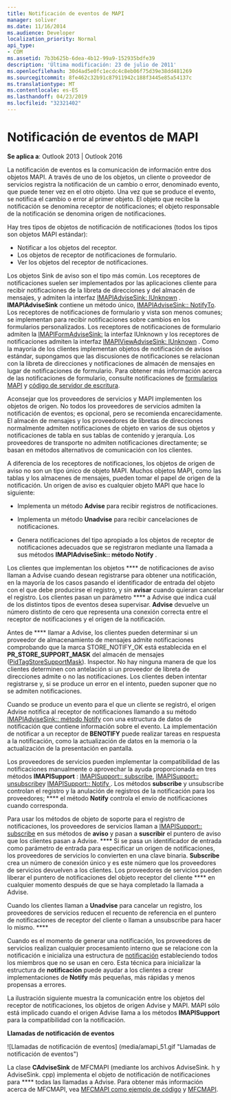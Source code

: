 ```yaml
---
title: Notificación de eventos de MAPI
manager: soliver
ms.date: 11/16/2014
ms.audience: Developer
localization_priority: Normal
api_type:
- COM
ms.assetid: 7b3b625b-6dea-4b12-99a9-152935bdfe39
description: 'Última modificación: 23 de julio de 2011'
ms.openlocfilehash: 30d4ad5e0fc1ecdc4c8eb06f75d39e38dd481269
ms.sourcegitcommit: 8fe462c32b91c87911942c188f3445e85a54137c
ms.translationtype: MT
ms.contentlocale: es-ES
ms.lasthandoff: 04/23/2019
ms.locfileid: "32321402"
---
```

# <a name="event-notification-in-mapi"></a>Notificación de eventos de MAPI

**Se aplica a**: Outlook 2013 | Outlook 2016 
  
La notificación de eventos es la comunicación de información entre dos objetos MAPI. A través de uno de los objetos, un cliente o proveedor de servicios registra la notificación de un cambio o error, denominado evento, que puede tener vez en el otro objeto. Una vez que se produce el evento, se notifica el cambio o error al primer objeto. El objeto que recibe la notificación se denomina receptor de notificaciones; el objeto responsable de la notificación se denomina origen de notificaciones.
  
Hay tres tipos de objetos de notificación de notificaciones (todos los tipos son objetos MAPI estándar):
  
- Notificar a los objetos del receptor.   
- Los objetos de receptor de notificaciones de formulario.  
- Ver los objetos del receptor de notificaciones.
    
Los objetos Sink de aviso son el tipo más común. Los receptores de notificaciones suelen ser implementados por las aplicaciones cliente para recibir notificaciones de la libreta de direcciones y del almacén de mensajes, y admiten la interfaz [IMAPIAdviseSink: IUnknown](imapiadvisesinkiunknown.md) . **IMAPIAdviseSink** contiene un método único, [IMAPIAdviseSink:: NotifyTo](imapiadvisesink-onnotify.md). Los receptores de notificaciones de formulario y vista son menos comunes; se implementan para recibir notificaciones sobre cambios en los formularios personalizados. Los receptores de notificaciones de formulario admiten la [IMAPIFormAdviseSink:](imapiformadvisesinkiunknown.md) la interfaz IUnknown y los receptores de notificaciones admiten la interfaz [IMAPIViewAdviseSink: IUnknown](imapiviewadvisesinkiunknown.md) . Como la mayoría de los clientes implementan objetos de notificación de avisos estándar, supongamos que las discusiones de notificaciones se relacionan con la libreta de direcciones y notificaciones de almacén de mensajes en lugar de notificaciones de formulario. Para obtener más información acerca de las notificaciones de formulario, consulte notificaciones de [formularios MAPI](mapi-forms-notifications.md) y [código de servidor de escritura](writing-form-server-code.md).
  
Aconsejar que los proveedores de servicios y MAPI implementen los objetos de origen. No todos los proveedores de servicios admiten la notificación de eventos; es opcional, pero se recomienda encarecidamente. El almacén de mensajes y los proveedores de libretas de direcciones normalmente admiten notificaciones de objeto en varios de sus objetos y notificaciones de tabla en sus tablas de contenido y jerarquía. Los proveedores de transporte no admiten notificaciones directamente; se basan en métodos alternativos de comunicación con los clientes.
  
A diferencia de los receptores de notificaciones, los objetos de origen de aviso no son un tipo único de objeto MAPI. Muchos objetos MAPI, como las tablas y los almacenes de mensajes, pueden tomar el papel de origen de la notificación. Un origen de aviso es cualquier objeto MAPI que hace lo siguiente:
  
- Implementa un método **Advise** para recibir registros de notificaciones. 
    
- Implementa un método **Unadvise** para recibir cancelaciones de notificaciones. 
    
- Genera notificaciones del tipo apropiado a los objetos de receptor de notificaciones adecuados que se registraron mediante una llamada a sus métodos **IMAPIAdviseSink:: método Notify** . 
    
Los clientes que implementan los objetos **** de notificaciones de aviso llaman a Advise cuando desean registrarse para obtener una notificación, en la mayoría de los casos pasando el identificador de entrada del objeto con el que debe producirse el registro, y sin **avisar** cuando quieran cancelar el registro. Los clientes pasan un parámetro **** a Advise que indica cuál de los distintos tipos de eventos desea supervisar. **Advise** devuelve un número distinto de cero que representa una conexión correcta entre el receptor de notificaciones y el origen de la notificación. 
  
Antes de **** llamar a Advise, los clientes pueden determinar si un proveedor de almacenamiento de mensajes admite notificaciones comprobando que la marca STORE_NOTIFY_OK está establecida en el **PR_STORE_SUPPORT_MASK** del almacén de mensajes ([PidTagStoreSupportMask](pidtagstoresupportmask-canonical-property.md)). Inspector. No hay ninguna manera de que los clientes determinen con antelación si un proveedor de libreta de direcciones admite o no las notificaciones. Los clientes deben intentar registrarse y, si se produce un error en el intento, pueden suponer que no se admiten notificaciones.
  
Cuando se produce un evento para el que un cliente se registró, el origen Advise notifica al receptor de notificaciones llamando a su método [IMAPIAdviseSink:: método Notify](imapiadvisesink-onnotify.md) con una estructura de datos de notificación que contiene información sobre el evento. La implementación de notificar a un receptor de **BENOTIFY** puede realizar tareas en respuesta a la notificación, como la actualización de datos en la memoria o la actualización de la presentación en pantalla. 
  
Los proveedores de servicios pueden implementar la compatibilidad de las notificaciones manualmente o aprovechar la ayuda proporcionada en tres métodos **IMAPISupport** : [IMAPISupport:: subscribe](imapisupport-subscribe.md), [IMAPISupport:: unsubscribe](imapisupport-unsubscribe.md)y [IMAPISupport:: Notify ](imapisupport-notify.md). Los métodos **subscribe** y unsubscribe controlan el registro y la anulación de registros de la notificación para los proveedores; **** el método **Notify** controla el envío de notificaciones cuando corresponda. 
  
Para usar los métodos de objeto de soporte para el registro de notificaciones, los proveedores de servicios llaman a [IMAPISupport:: subscribe](imapisupport-subscribe.md) en sus métodos de **aviso** y pasan a **suscribir** el puntero de aviso que los clientes pasan a Advise. **** Si se pasa un identificador de entrada como parámetro de entrada para especificar un origen de notificaciones, los proveedores de servicios lo convierten en una clave binaria. **Subscribe** crea un número de conexión único y es este número que los proveedores de servicios devuelven a los clientes. Los proveedores de servicios pueden liberar el puntero de notificaciones del objeto receptor del cliente **** en cualquier momento después de que se haya completado la llamada a Advise. 
  
Cuando los clientes llaman a **Unadvise** para cancelar un registro, los proveedores de servicios reducen el recuento de referencia en el puntero de notificaciones de receptor del cliente o llaman a unsubscribe para hacer lo mismo. **** 
  
Cuando es el momento de generar una notificación, los proveedores de servicios realizan cualquier procesamiento interno que se relacione con la notificación e inicializa una estructura de [notificación](notification.md) estableciendo todos los miembros que no se usan en cero. Esta técnica para inicializar la estructura de **notificación** puede ayudar a los clientes a crear implementaciones de **Notify** más pequeñas, más rápidas y menos propensas a errores. 
  
La ilustración siguiente muestra la comunicación entre los objetos del receptor de notificaciones, los objetos de origen Advise y MAPI. MAPI sólo está implicado cuando el origen Advise llama a los métodos **IMAPISupport** para la compatibilidad con la notificación. 
  
**Llamadas de notificación de eventos**
  
![Llamadas de notificación de eventos] (media/amapi_51.gif "Llamadas de notificación de eventos")
  
La clase **CAdviseSink** de MFCMAPI (mediante los archivos AdviseSink. h y AdviseSink. cpp) implementa el objeto de notificación de notificaciones para **** todas las llamadas a Advise. Para obtener más información acerca de MFCMAPI, vea [MFCMAPI como ejemplo de código](mfcmapi-as-a-code-sample.md) y [MFCMAPI](https://go.microsoft.com/fwlink/?LinkId=124154).
  

